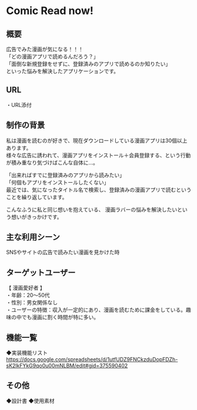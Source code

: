 # Comic Read now!


## 概要
広告でみた漫画が気になる！！！<br>
「どの漫画アプリで読めるんだろう？」<br>
「面倒な新規登録をせずに、登録済みのアプリで読めるのか知りたい」<br>
といった悩みを解決したアプリケーションです。


## URL
・URL添付<br>


## 制作の背景
私は漫画を読むのが好きで、現在ダウンロードしている漫画アプリは30個以上あります。<br>
様々な広告に誘われて、漫画アプリをインストール＋会員登録する、という行動が積み重なり気づけばこんな自体に...。

「出来ればすでに登録済みのアプリから読みたい」<br>
「何個もアプリをインストールしたくない」<br>
最近では、気になったタイトル名で検索し、登録済みの漫画アプリで読むということを繰り返しています。

こんなふうに私と同じ想いを抱えている、
漫画ラバーの悩みを解決したいという想いがきっかけです。


## 主な利用シーン
SNSやサイトの広告で読みたい漫画を見かけた時


## ターゲットユーザー
【 漫画愛好者 】<br>
・年齢：20〜50代<br>
・性別：男女関係なし<br>
・ユーザーの特徴：収入が一定的にあり、漫画を読むために課金をしている。趣味の中でも漫画に割く時間が特に多い。

## 機能一覧
◆実装機能リスト<br>
https://docs.google.com/spreadsheets/d/1utfUDZ9FNCkzduDopFDZh-sK2lkFYkG9qo0u00mNLBM/edit#gid=375590402

## その他
◆設計書
◆使用素材
<!--# README-->

<!--This README would normally document whatever steps are necessary to get the-->
<!--application up and running.-->

<!--Things you may want to cover:-->

<!--* Ruby version-->

<!--* System dependencies-->

<!--* Configuration-->

<!--* Database creation-->

<!--* Database initialization-->

<!--* How to run the test suite-->

<!--* Services (job queues, cache servers, search engines, etc.)-->

<!--* Deployment instructions-->

<!--* ...-->

